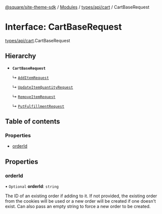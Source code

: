 [@square/site-theme-sdk](../GettingStarted.md) / [Modules](../modules.md) / [types/api/cart](../modules/types_api_cart.md) / CartBaseRequest

# Interface: CartBaseRequest

[types/api/cart](../modules/types_api_cart.md).CartBaseRequest

## Hierarchy

- **`CartBaseRequest`**

  ↳ [`AddItemRequest`](types_api_cart.AddItemRequest.md)

  ↳ [`UpdateItemQuantityRequest`](types_api_cart.UpdateItemQuantityRequest.md)

  ↳ [`RemoveItemRequest`](types_api_cart.RemoveItemRequest.md)

  ↳ [`PutFulfillmentRequest`](types_api_cart.PutFulfillmentRequest.md)

## Table of contents

### Properties

- [orderId](types_api_cart.CartBaseRequest.md#orderid)

## Properties

### orderId

• `Optional` **orderId**: `string`

The ID of an existing order if adding to it. If not provided, the existing order from
the cookies will be used or a new order will be created if one doesn't exist. Can
also pass an empty string to force a new order to be created.
